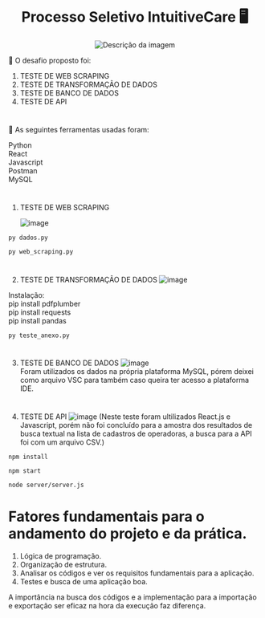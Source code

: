  <h1 align="center">Processo Seletivo IntuitiveCare 🖥️ </h1>
 <div align="center">
  <img src="https://github.com/user-attachments/assets/2bc4a816-b5d9-4df9-9fdd-875c57402e60" alt="Descrição da imagem">
</div>



<p>🚀 O desafio proposto foi: </p>

1. TESTE DE WEB SCRAPING
2. TESTE DE TRANSFORMAÇÃO DE DADOS
3. TESTE DE BANCO DE DADOS
4. TESTE DE API

#
<p>🚀 As seguintes ferramentas usadas foram: </p>
Python<br>
React<br>
Javascript<br>
Postman<br>
MySQL<br>

#


1. TESTE DE WEB SCRAPING 
   
   ![image](https://github.com/user-attachments/assets/38700ac5-8836-4b28-971d-a2d71a10d0ea)
  ```
py dados.py
```
 ```
py web_scraping.py
```
   #
2. TESTE DE TRANSFORMAÇÃO DE DADOS
   ![image](https://github.com/user-attachments/assets/55a79046-8edf-4693-8857-71ed50c41df4)

Instalação:<br>
pip install pdfplumber<br>
pip install requests<br>
pip install pandas<br>

 ```
py teste_anexo.py
```
#
3. TESTE DE BANCO DE DADOS
![image](https://github.com/user-attachments/assets/b6a71f4e-151a-4dd1-842b-e53bfcb44cc0) <br>
Foram utilizados os dados na própria plataforma MySQL, pórem deixei como arquivo VSC para também caso queira ter acesso a plataforma IDE.

#
4. TESTE DE API
![image](https://github.com/user-attachments/assets/002f9426-5f15-43b9-aba6-04ee68cc3862)
(Neste teste foram ultilizados React.js e Javascript, porém não foi concluído para a amostra dos resultados de busca textual na lista de cadastros de operadoras, a busca para a API foi com um arquivo CSV.)
 ```
npm install
```
 ```
npm start
```
 ```
node server/server.js
```
#

<h1>Fatores fundamentais para o andamento do projeto e da prática.</h1>

1. Lógica de programação.<br>
2. Organização de estrutura.<br>
3. Analisar os códigos e ver os requisitos fundamentais para a aplicação.<br>
4. Testes e busca de uma aplicação boa.<br>

A importância na busca dos códigos e a implementação para a importação e exportação ser eficaz na hora da execução faz diferença.




   
